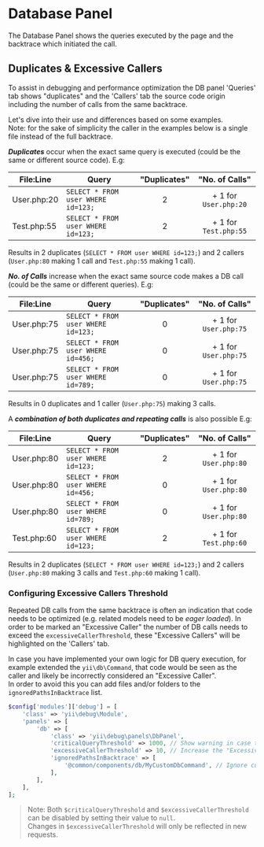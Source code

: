 # Database Panel

The Database Panel shows the queries executed by the page and the backtrace which initiated the call.

## Duplicates & Excessive Callers

To assist in debugging and performance optimization the DB panel 'Queries' tab shows "duplicates" 
and the 'Callers' tab the source code origin including the number of calls from the same backtrace. 

Let's dive into their use and differences based on some examples.  
Note: for the sake of simplicity the caller in the examples below is a single file instead of the full backtrace.

***Duplicates*** occur when the exact same query is executed (could be the same or different source code). E.g:

| File:Line   | Query                              | "Duplicates" |    "No. of Calls"     |
|-------------|------------------------------------|:------------:|:---------------------:|
| User.php:20 | `SELECT * FROM user WHERE id=123;` |      2       | + 1 for `User.php:20` |
| Test.php:55 | `SELECT * FROM user WHERE id=123;` |      2       | + 1 for `Test.php:55` |

Results in 2 duplicates (`SELECT * FROM user WHERE id=123;`) and 2 callers  (`User.php:80` making 1 call and `Test.php:55` making 1 call).

***No. of Calls*** increase when the exact same source code makes a DB call (could be the same or different queries). E.g:

| File:Line   | Query                              | "Duplicates" |    "No. of Calls"     |
|-------------|------------------------------------|:------------:|:---------------------:|
| User.php:75 | `SELECT * FROM user WHERE id=123;` |      0       | + 1 for `User.php:75` |
| User.php:75 | `SELECT * FROM user WHERE id=456;` |      0       | + 1 for `User.php:75` |
| User.php:75 | `SELECT * FROM user WHERE id=789;` |      0       | + 1 for `User.php:75` |

Results in 0 duplicates and 1 caller (`User.php:75`) making 3 calls.

A ***combination of both duplicates and repeating calls*** is also possible E.g:

| File:Line   | Query                              | "Duplicates" |    "No. of Calls"     |
|-------------|------------------------------------|:------------:|:---------------------:|
| User.php:80 | `SELECT * FROM user WHERE id=123;` |      2       | + 1 for `User.php:80` |
| User.php:80 | `SELECT * FROM user WHERE id=456;` |      0       | + 1 for `User.php:80` |
| User.php:80 | `SELECT * FROM user WHERE id=789;` |      0       | + 1 for `User.php:80` |
| Test.php:60 | `SELECT * FROM user WHERE id=123;` |      2       | + 1 for `Test.php:60` |

Results in 2 duplicates (`SELECT * FROM user WHERE id=123;`) and 2 callers (`User.php:80` making 3 calls and `Test.php:60` making 1 call).


### Configuring Excessive Callers Threshold

Repeated DB calls from the same backtrace is often an indication that code needs to be optimized (e.g. related models need to be *eager loaded*).
In order to be marked an "Excessive Caller" the number of DB calls needs to exceed the `excessiveCallerThreshold`,
these "Excessive Callers" will be highlighted on the 'Callers' tab.

In case you have implemented your own logic for DB query execution, for example extended the `yii\db\Command`,
that code would be seen as the caller and likely be incorrectly considered an "Excessive Caller".  
In order to avoid this you can add files and/or folders to the `ignoredPathsInBacktrace` list.

```php
$config['modules']['debug'] = [
    'class' => 'yii\debug\Module',
    'panels' => [
        'db' => [
            'class' => 'yii\debug\panels\DbPanel',
            'criticalQueryThreshold' => 1000, // Show warning in case the total number of queries exceed this number.
            'excessiveCallerThreshold' => 10, // Increase the "Excessive Caller" threshold
            'ignoredPathsInBacktrace' => [
                '@common/components/db/MyCustomDbCommand', // Ignore custom DB Command 
            ],
        ],
    ],
];
```

> Note: Both `$criticalQueryThreshold` and `$excessiveCallerThreshold` can be disabled by setting their value to `null`.  
> Changes in `$excessiveCallerThreshold` will only be reflected in new requests.
